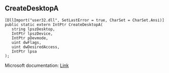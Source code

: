 ## CreateDesktopA

```
[DllImport("user32.dll", SetLastError = true, CharSet = CharSet.Ansi)]
public static extern IntPtr CreateDesktopA(
   string lpszDesktop,
   IntPtr lpszDevice,
   IntPtr pDevmode,
   uint dwFlags,
   uint dwDesiredAccess,
   IntPtr lpsa
);
```

Microsoft documentation: [Link](https://docs.microsoft.com/en-us/windows/win32/api/winuser/nf-winuser-createdesktopa)
